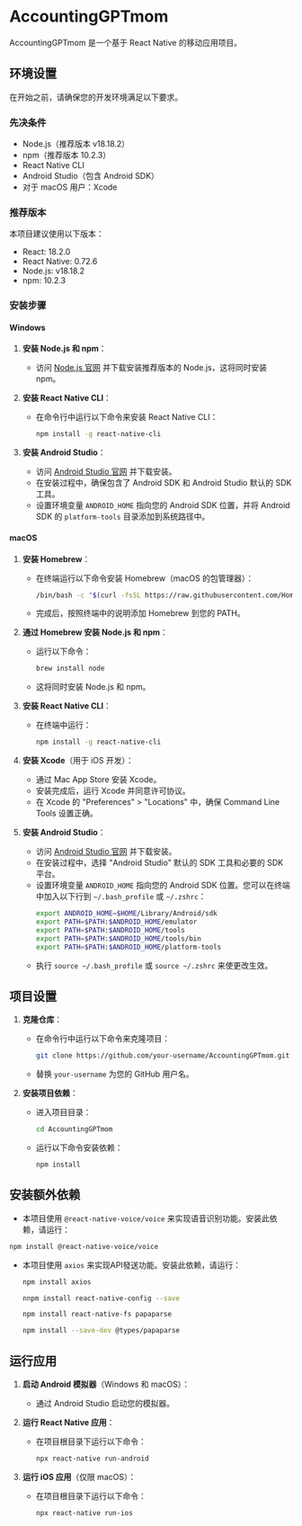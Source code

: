 # AccountingGPTmom

AccountingGPTmom 是一个基于 React Native 的移动应用项目。

## 环境设置

在开始之前，请确保您的开发环境满足以下要求。

### 先决条件

- Node.js（推荐版本 v18.18.2）
- npm（推荐版本 10.2.3）
- React Native CLI
- Android Studio（包含 Android SDK）
- 对于 macOS 用户：Xcode

### 推荐版本

本项目建议使用以下版本：

- React: 18.2.0
- React Native: 0.72.6
- Node.js: v18.18.2
- npm: 10.2.3

### 安装步骤

#### Windows

1. **安装 Node.js 和 npm**：
   - 访问 [Node.js 官网](https://nodejs.org/) 并下载安装推荐版本的 Node.js，这将同时安装 npm。

2. **安装 React Native CLI**：
   - 在命令行中运行以下命令来安装 React Native CLI：
     ```sh
     npm install -g react-native-cli
     ```
     

3. **安装 Android Studio**：
   - 访问 [Android Studio 官网](https://developer.android.com/studio) 并下载安装。
   - 在安装过程中，确保包含了 Android SDK 和 Android Studio 默认的 SDK 工具。
   - 设置环境变量 `ANDROID_HOME` 指向您的 Android SDK 位置，并将 Android SDK 的 `platform-tools` 目录添加到系统路径中。

#### macOS

1. **安装 Homebrew**：
   - 在终端运行以下命令安装 Homebrew（macOS 的包管理器）：
     ```sh
     /bin/bash -c "$(curl -fsSL https://raw.githubusercontent.com/Homebrew/install/HEAD/install.sh)"
     ```
   - 完成后，按照终端中的说明添加 Homebrew 到您的 PATH。

2. **通过 Homebrew 安装 Node.js 和 npm**：
   - 运行以下命令：
     ```sh
     brew install node
     ```
   - 这将同时安装 Node.js 和 npm。

3. **安装 React Native CLI**：
   - 在终端中运行：
     ```sh
     npm install -g react-native-cli
     ```

4. **安装 Xcode**（用于 iOS 开发）：
   - 通过 Mac App Store 安装 Xcode。
   - 安装完成后，运行 Xcode 并同意许可协议。
   - 在 Xcode 的 "Preferences" > "Locations" 中，确保 Command Line Tools 设置正确。

5. **安装 Android Studio**：
   - 访问 [Android Studio 官网](https://developer.android.com/studio) 并下载安装。
   - 在安装过程中，选择 "Android Studio" 默认的 SDK 工具和必要的 SDK 平台。
   - 设置环境变量 `ANDROID_HOME` 指向您的 Android SDK 位置。您可以在终端中加入以下行到 `~/.bash_profile` 或 `~/.zshrc`：
     ```sh
     export ANDROID_HOME=$HOME/Library/Android/sdk
     export PATH=$PATH:$ANDROID_HOME/emulator
     export PATH=$PATH:$ANDROID_HOME/tools
     export PATH=$PATH:$ANDROID_HOME/tools/bin
     export PATH=$PATH:$ANDROID_HOME/platform-tools
     ```
   - 执行 `source ~/.bash_profile` 或 `source ~/.zshrc` 来使更改生效。

## 项目设置

1. **克隆仓库**：
   - 在命令行中运行以下命令来克隆项目：
     ```sh
     git clone https://github.com/your-username/AccountingGPTmom.git
     ```
   - 替换 `your-username` 为您的 GitHub 用户名。

2. **安装项目依赖**：
   - 进入项目目录：
     ```sh
     cd AccountingGPTmom
     ```
   - 运行以下命令安装依赖：
     ```sh
     npm install
     ```
## 安装额外依赖

   - 本项目使用 `@react-native-voice/voice` 来实现语音识别功能。安装此依赖，请运行：

   ```sh
   npm install @react-native-voice/voice
   ```
- 本项目使用 `axios` 来实现API發送功能。安装此依赖，请运行：

   ```sh
   npm install axios
   ```
   ```sh
   nnpm install react-native-config --save
   ```
   ```sh
   npm install react-native-fs papaparse
   ```
   ```sh
   npm install --save-dev @types/papaparse
   ```

## 运行应用

1. **启动 Android 模拟器**（Windows 和 macOS）：
   - 通过 Android Studio 启动您的模拟器。

2. **运行 React Native 应用**：
   - 在项目根目录下运行以下命令：
     ```sh
     npx react-native run-android
     ```

3. **运行 iOS 应用**（仅限 macOS）：
   - 在项目根目录下运行以下命令：
     ```sh
     npx react-native run-ios
     ```


